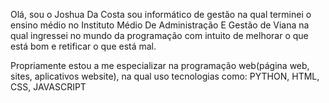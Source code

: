 Olá, sou o Joshua Da Costa sou informático de gestão na qual terminei o ensino médio no Instituto Médio De Administração E Gestão de Viana na qual ingressei no mundo da programação com intuito de melhorar o que está bom e retificar o que está mal.

Propriamente estou a me especializar na programação web(página web, sites, aplicativos website), na qual uso tecnologias como: PYTHON, HTML, CSS, JAVASCRIPT

<style>
  background:brown;
  color:white;
</style>
